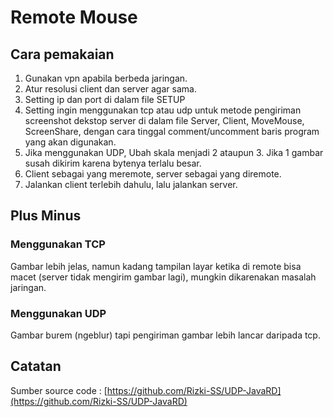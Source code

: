 # Remote Mouse

## Cara pemakaian
1. Gunakan vpn apabila berbeda jaringan.
2. Atur resolusi client dan server agar sama.
3. Setting ip dan port di dalam file SETUP
4. Setting ingin menggunakan tcp atau udp untuk metode pengiriman screenshot dekstop server di dalam file Server, Client, MoveMouse, ScreenShare, dengan cara tinggal comment/uncomment baris program yang akan digunakan.
5. Jika menggunakan UDP, Ubah skala menjadi 2 ataupun 3. Jika 1 gambar susah dikirim karena bytenya terlalu besar.
6. Client sebagai yang meremote, server sebagai yang diremote.
7. Jalankan client terlebih dahulu, lalu jalankan server.

## Plus Minus
### Menggunakan TCP
Gambar lebih jelas, namun kadang tampilan layar ketika di remote bisa macet (server tidak mengirim gambar lagi), mungkin dikarenakan masalah jaringan.

### Menggunakan UDP
Gambar burem (ngeblur) tapi pengiriman gambar lebih lancar daripada tcp.


## Catatan
Sumber source code : [https://github.com/Rizki-SS/UDP-JavaRD](https://github.com/Rizki-SS/UDP-JavaRD)